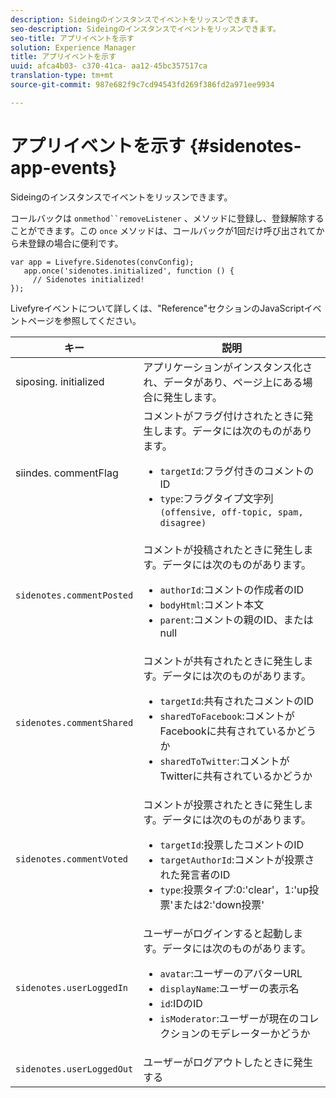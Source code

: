 ```yaml
---
description: Sideingのインスタンスでイベントをリッスンできます。
seo-description: Sideingのインスタンスでイベントをリッスンできます。
seo-title: アプリイベントを示す
solution: Experience Manager
title: アプリイベントを示す
uuid: afca4b03- c370-41ca- aa12-45bc357517ca
translation-type: tm+mt
source-git-commit: 987e682f9c7cd94543fd269f386fd2a971ee9934

---
```



# アプリイベントを示す {#sidenotes-app-events}

Sideingのインスタンスでイベントをリッスンできます。

コールバックは `onmethod``removeListener` 、メソッドに登録し、登録解除することができます。この `once` メソッドは、コールバックが1回だけ呼び出されてから未登録の場合に便利です。

```
var app = Livefyre.Sidenotes(convConfig); 
   app.once('sidenotes.initialized', function () { 
     // Sidenotes initialized!  
});
```

Livefyreイベントについて詳しくは、"Reference"セクションのJavaScriptイベントページを参照してください。

| キー | 説明 |
|--- |--- |
| siposing. initialized | アプリケーションがインスタンス化され、データがあり、ページ上にある場合に発生します。 |
| siindes. commentFlag | コメントがフラグ付けされたときに発生します。データには次のものがあります。 <br><ul><li>`targetId`:フラグ付きのコメントのID</li><li>`type`:フラグタイプ文字列 `(offensive, off-topic, spam, disagree)`</li></ul> |
| `sidenotes.commentPosted` | コメントが投稿されたときに発生します。データには次のものがあります。 <br><ul><li> `authorId`:コメントの作成者のID </li><li>`bodyHtml`:コメント本文 </li><li> `parent`:コメントの親のID、またはnull</li></ul> |
| `sidenotes.commentShared` | コメントが共有されたときに発生します。データには次のものがあります。 <br><ul><li>`targetId`:共有されたコメントのID </li><li> `sharedToFacebook`:コメントがFacebookに共有されているかどうか </li><li>`sharedToTwitter`:コメントがTwitterに共有されているかどうか</li></ul> |
| `sidenotes.commentVoted` | コメントが投票されたときに発生します。データには次のものがあります。 <br><ul><li>`targetId`:投票したコメントのID </li><li> `targetAuthorId`:コメントが投票された発言者のID</li><li> `type`:投票タイプ:0:'clear'，1:'up投票'または2:'down投票'</li></ul> |
| `sidenotes.userLoggedIn` | ユーザーがログインすると起動します。データには次のものがあります。 <br><ul><li>`avatar`:ユーザーのアバターURL </li><li>`displayName`:ユーザーの表示名</li><li>`id`:IDのID</li><li> `isModerator`:ユーザーが現在のコレクションのモデレーターかどうか</li></ul> |
| `sidenotes.userLoggedOut` | ユーザーがログアウトしたときに発生する |

